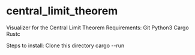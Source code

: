 # central_limit_theorem
Visualizer for the Central Limit Theorem
Requirements:
Git
Python3
Cargo
Rustc

Steps to install:
Clone this directory
cargo --run <samples for mean> <data points> <distribution>
